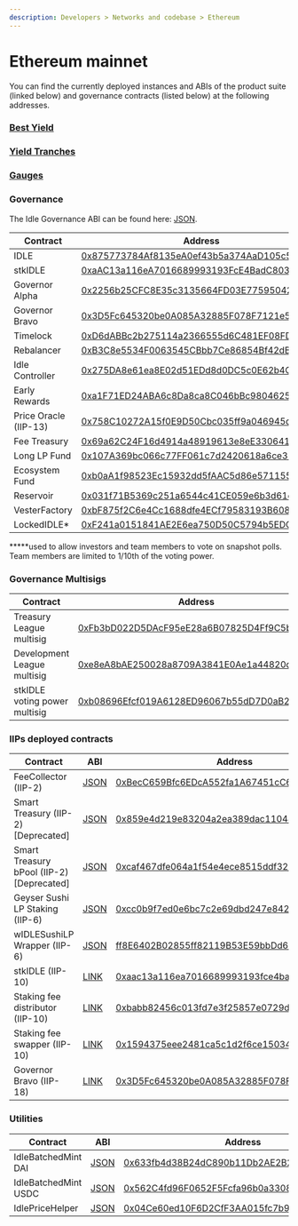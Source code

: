 ```yaml
---
description: Developers > Networks and codebase > Ethereum
---
```


# Ethereum mainnet

You can find the currently deployed instances and ABIs of the product suite (linked below) and governance contracts (listed below) at the following addresses.

### [Best Yield](../best-yield/deployed-contracts.md#best-yield-strategy-v4)

### [Yield Tranches](../perpetual-yield-tranches/deployed-contracts.md#perpetual-yield-tranches)

### [Gauges](../gauges/deployed-contracts.md)

### Governance

The Idle Governance ABI can be found here: [JSON](https://github.com/Idle-Labs/idle-governance/tree/develop/abi).

<table><thead><tr><th width="283.40328368406045">Contract</th><th>Address</th></tr></thead><tbody><tr><td>IDLE</td><td><a href="http://etherscan.io/address/0x875773784Af8135eA0ef43b5a374AaD105c5D39e">0x875773784Af8135eA0ef43b5a374AaD105c5D39e</a></td></tr><tr><td>stkIDLE</td><td><a href="https://etherscan.io/address/0xaAC13a116eA7016689993193FcE4BadC8038136f">0xaAC13a116eA7016689993193FcE4BadC8038136f</a></td></tr><tr><td>Governor Alpha</td><td><a href="http://etherscan.io/address/0x2256b25CFC8E35c3135664FD03E77595042fe31B">0x2256b25CFC8E35c3135664FD03E77595042fe31B</a></td></tr><tr><td>Governor Bravo</td><td><a href="https://etherscan.io/address/0x3D5Fc645320be0A085A32885F078F7121e5E5375">0x3D5Fc645320be0A085A32885F078F7121e5E5375</a></td></tr><tr><td>Timelock</td><td><a href="http://etherscan.io/address/0xD6dABBc2b275114a2366555d6C481EF08FDC2556">0xD6dABBc2b275114a2366555d6C481EF08FDC2556</a></td></tr><tr><td>Rebalancer</td><td><a href="https://etherscan.io/address/0xB3C8e5534F0063545CBbb7Ce86854Bf42dB8872B">0xB3C8e5534F0063545CBbb7Ce86854Bf42dB8872B</a></td></tr><tr><td>Idle Controller</td><td><a href="http://etherscan.io/address/0x275DA8e61ea8E02d51EDd8d0DC5c0E62b4CDB0BE">0x275DA8e61ea8E02d51EDd8d0DC5c0E62b4CDB0BE</a></td></tr><tr><td>Early Rewards</td><td><a href="http://etherscan.io/address/0xa1F71ED24ABA6c8Da8ca8C046bBc9804625d88Fc">0xa1F71ED24ABA6c8Da8ca8C046bBc9804625d88Fc</a></td></tr><tr><td>Price Oracle (IIP-13)</td><td><a href="https://etherscan.io/address/0x758C10272A15f0E9D50Cbc035ff9a046945da0F2">0x758C10272A15f0E9D50Cbc035ff9a046945da0F2</a></td></tr><tr><td>Fee Treasury</td><td><a href="http://etherscan.io/address/0x69a62C24F16d4914a48919613e8eE330641Bcb94">0x69a62C24F16d4914a48919613e8eE330641Bcb94</a></td></tr><tr><td>Long LP Fund</td><td><a href="http://etherscan.io/address/0x107A369bc066c77FF061c7d2420618a6ce31B925">0x107A369bc066c77FF061c7d2420618a6ce31B925</a></td></tr><tr><td>Ecosystem Fund</td><td><a href="http://etherscan.io/address/0xb0aA1f98523Ec15932dd5fAAC5d86e57115571C7">0xb0aA1f98523Ec15932dd5fAAC5d86e57115571C7</a></td></tr><tr><td>Reservoir</td><td><a href="http://etherscan.io/address/0x031f71B5369c251a6544c41CE059e6b3d61e42C6">0x031f71B5369c251a6544c41CE059e6b3d61e42C6</a></td></tr><tr><td>VesterFactory</td><td><a href="https://etherscan.io/address/0xbF875f2C6e4Cc1688dfe4ECf79583193B6089972">0xbF875f2C6e4Cc1688dfe4ECf79583193B6089972</a></td></tr><tr><td>LockedIDLE*</td><td><a href="https://etherscan.io/address/0xF241a0151841AE2E6ea750D50C5794b5EDC31D99">0xF241a0151841AE2E6ea750D50C5794b5EDC31D99</a></td></tr></tbody></table>

**\***used to allow investors and team members to vote on snapshot polls. Team members are limited to 1/10th of the voting power.

### Governance Multisigs

<table><thead><tr><th width="284.64753749566734">Contract</th><th>Address</th></tr></thead><tbody><tr><td>Treasury League multisig</td><td><a href="https://etherscan.io/address/0xfb3bd022d5dacf95ee28a6b07825d4ff9c5b3814">0xFb3bD022D5DAcF95eE28a6B07825D4Ff9C5b3814</a></td></tr><tr><td>Development League multisig</td><td><a href="https://etherscan.io/address/0xe8eA8bAE250028a8709A3841E0Ae1a44820d677b">0xe8eA8bAE250028a8709A3</a><a href="https://etherscan.io/address/0xe8eA8bAE250028a8709A3841E0Ae1a44820d677b">841E0Ae1a44820d677b</a></td></tr><tr><td>stkIDLE voting power multisig</td><td><a href="https://etherscan.io/address/0xb08696Efcf019A6128ED96067b55dD7D0aB23CE4">0xb08696Efcf019A6128ED96067b55dD7D0aB23CE4</a></td></tr></tbody></table>

### IIPs deployed contracts

<table><thead><tr><th width="295.11501981083035">Contract</th><th width="118.99640010285418">ABI</th><th>Address</th></tr></thead><tbody><tr><td>FeeCollector (IIP-2)</td><td><a href="https://github.com/AsafSilman/idle-smart-treasury/tree/main/contracts">JSON</a></td><td><a href="https://etherscan.io/address/0xBecC659Bfc6EDcA552fa1A67451cC6b38a0108E4">0xBecC659Bfc6EDcA552fa1A67451cC6b38a0108E4</a></td></tr><tr><td>Smart Treasury (IIP-2) [Deprecated]</td><td><a href="https://docs.balancer.finance/smart-contracts/interfaces">JSON</a></td><td><a href="https://etherscan.io/address/0x859e4d219e83204a2ea389dac11048cc880b6aa8">0x859e4d219e83204a2ea389dac11048cc880b6aa8</a></td></tr><tr><td>Smart Treasury bPool (IIP-2) [Deprecated]</td><td><a href="https://docs.balancer.finance/smart-contracts/interfaces">JSON</a></td><td><a href="https://etherscan.io/address/0xcaf467dfe064a1f54e4ece8515ddf326b9be801e">0xcaf467dfe064a1f54e4ece8515ddf326b9be801e</a></td></tr><tr><td>Geyser Sushi LP Staking (IIP-6)</td><td><a href="https://github.com/Idle-Finance/idle-geyser/blob/master/contracts/TokenGeyser.sol">JSON</a></td><td><a href="https://etherscan.io/address/0xcc0b9f7ed0e6bc7c2e69dbd247e8420f29aeb48d">0xcc0b9f7ed0e6bc7c2e69dbd247e8420f29aeb48d</a></td></tr><tr><td>wIDLESushiLP Wrapper (IIP-6)</td><td><a href="https://github.com/Idle-Finance/idle-geyser/blob/master/contracts/TokenGeyser.sol">JSON</a></td><td><a href="https://etherscan.io/address/0x076ff8E6402B02855ff82119B53E59bbDd67f0Ee">ff8E6402B02855ff82119B53E59bbDd67f0Ee</a></td></tr><tr><td>stkIDLE (IIP-10)</td><td><a href="https://github.com/Idle-Finance/idle-staking">LINK</a></td><td><a href="https://etherscan.io/address/0xaac13a116ea7016689993193fce4badc8038136f">0xaac13a116ea7016689993193fce4badc8038136f</a></td></tr><tr><td>Staking fee distributor (IIP-10)</td><td><a href="https://github.com/Idle-Finance/idle-staking">LINK</a></td><td><a href="https://etherscan.io/address/0xbabb82456c013fd7e3f25857e0729de8207f80e2">0xbabb82456c013fd7e3f25857e0729de8207f80e2</a></td></tr><tr><td>Staking fee swapper (IIP-10)</td><td><a href="https://github.com/Idle-Finance/idle-staking">LINK</a></td><td><a href="https://etherscan.io/address/0x1594375eee2481ca5c1d2f6ce15034816794e8a3">0x1594375eee2481ca5c1d2f6ce15034816794e8a3</a></td></tr><tr><td>Governor Bravo (IIP-18)</td><td><a href="https://github.com/Idle-Labs/idle-governance/blob/develop/contracts/GovernorBravoDelegate.sol">LINK</a></td><td><a href="https://etherscan.io/address/0x3D5Fc645320be0A085A32885F078F7121e5E5375">0x3D5Fc645320be0A085A32885F078F7121e5E5375</a></td></tr></tbody></table>

### Utilities

<table><thead><tr><th width="301.00528815150136">Contract</th><th width="118.89362362984869">ABI</th><th>Address</th></tr></thead><tbody><tr><td>IdleBatchedMint DAI</td><td><a href="http://api.etherscan.io/api?module=contract&#x26;action=getabi&#x26;address=0x04Ce60ed10F6D2CfF3AA015fc7b950D13c113be5&#x26;format=raw">JSON</a></td><td><a href="http://etherscan.io/address/0x633fb4d38B24dC890b11Db2AE2B248D13F996A79">0x633fb4d38B24dC890b11Db2AE2B248D13F996A79</a></td></tr><tr><td>IdleBatchedMint USDC</td><td><a href="http://api.etherscan.io/api?module=contract&#x26;action=getabi&#x26;address=0x04Ce60ed10F6D2CfF3AA015fc7b950D13c113be5&#x26;format=raw">JSON</a></td><td><a href="https://etherscan.io/address/0x562c4fd96f0652f5fcfa96b0a33088b5a6eaee9b">0x562C4fd96F0652F5Fcfa96b0a33088B5a6eAeE9B</a></td></tr><tr><td>IdlePriceHelper</td><td><a href="https://github.com/emilianobonassi/idle-token-helper">JSON</a></td><td><a href="https://etherscan.io/address/0x04Ce60ed10F6D2CfF3AA015fc7b950D13c113be5">0x04Ce60ed10F6D2CfF3AA015fc7b950D13c113be5</a></td></tr></tbody></table>

